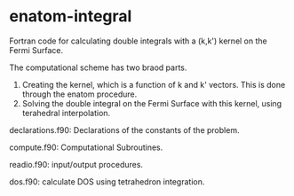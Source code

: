 # enatom-integral
Fortran code for calculating double integrals with a (k,k') kernel on the Fermi Surface.

The computational scheme has two braod parts.
  1. Creating the kernel, which is a function of k and k' vectors. This is done through the enatom procedure. 
  2. Solving the double integral on the Fermi Surface with this kernel, using terahedral interpolation.
  
  declarations.f90:  Declarations of the constants of the problem.
  
  compute.f90:       Computational Subroutines.
  
  readio.f90:        input/output procedures.
  
  dos.f90:           calculate DOS using tetrahedron integration.
  
